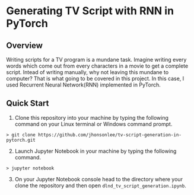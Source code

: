 # Generating TV Script with RNN in PyTorch

## Overview
Writing scripts for a TV program is a mundane task. Imagine writing every words which come out from every characters in a movie to get a complete script. Intead of writing manually, why not leaving this mundane to computer? That is what going to be covered in this project. In this case, I used Recurrent Neural Network(RNN) implemented in PyTorch.

## Quick Start
1. Clone this repository into your machine by typing the following command on your Linux terminal or Windows command prompt.
```
> git clone https://github.com/jhonsonlee/tv-script-generation-in-pytorch.git
```
2. Launch Jupyter Notebook in your machine by typing the following command.
```
> jupyter notebook
```
3. On your Jupyter Notebook console head to the directory where your clone the repository and then open `dlnd_tv_script_generation.ipynb`.
